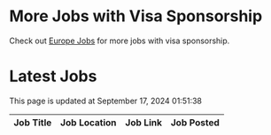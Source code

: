 # More Jobs with Visa Sponsorship

Check out [Europe Jobs](https://github.com/sureshparimi/europejobs#latest-jobs) for more jobs with visa sponsorship.

# Latest Jobs

This page is updated at September 17, 2024 01:51:38

| Job Title | Job Location | Job Link | Job Posted |
| --- | --- | --- | --- |
